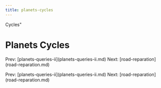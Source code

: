 ```yaml
---
title: planets-cycles
---
```


Cycles\"

# Planets Cycles

Prev:
\[planets-queries-ii](planets-queries-ii.md)
Next: \[road-reparation](road-reparation.md)

Prev:
\[planets-queries-ii](planets-queries-ii.md)
Next: \[road-reparation](road-reparation.md)
